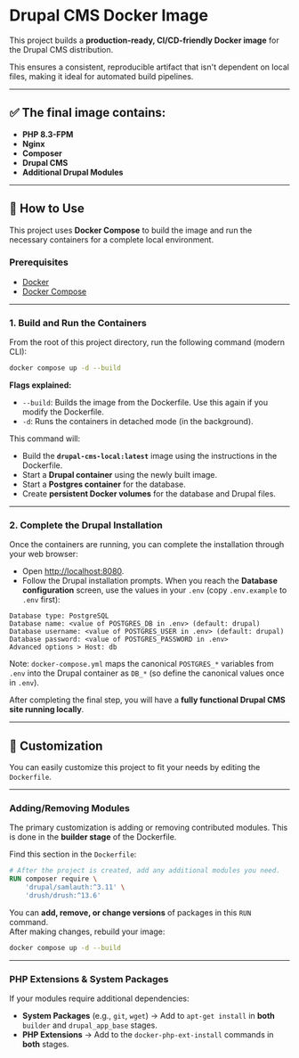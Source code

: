 # Drupal CMS Docker Image

This project builds a **production-ready, CI/CD-friendly Docker image** for the Drupal CMS distribution.

This ensures a consistent, reproducible artifact that isn't dependent on local files, making it ideal for automated build pipelines.

---

## ✅ The final image contains:

- **PHP 8.3-FPM**
- **Nginx**
- **Composer**
- **Drupal CMS**
- **Additional Drupal Modules**

---

## 🚀 How to Use

This project uses **Docker Compose** to build the image and run the necessary containers for a complete local environment.

### **Prerequisites**

- [Docker](https://docs.docker.com/get-docker/)
- [Docker Compose](https://docs.docker.com/compose/)

---

### **1. Build and Run the Containers**

From the root of this project directory, run the following command (modern CLI):

```bash
docker compose up -d --build
```

**Flags explained:**
- `--build`: Builds the image from the Dockerfile. Use this again if you modify the Dockerfile.
- `-d`: Runs the containers in detached mode (in the background).

This command will:

- Build the **`drupal-cms-local:latest`** image using the instructions in the Dockerfile.
- Start a **Drupal container** using the newly built image.
- Start a **Postgres container** for the database.
- Create **persistent Docker volumes** for the database and Drupal files.

---

### **2. Complete the Drupal Installation**

Once the containers are running, you can complete the installation through your web browser:

- Open [http://localhost:8080](http://localhost:8080).
- Follow the Drupal installation prompts.
When you reach the **Database configuration** screen, use the values in your `.env` (copy `.env.example` to `.env` first):

```text
Database type: PostgreSQL
Database name: <value of POSTGRES_DB in .env> (default: drupal)
Database username: <value of POSTGRES_USER in .env> (default: drupal)
Database password: <value of POSTGRES_PASSWORD in .env>
Advanced options > Host: db
```

Note: `docker-compose.yml` maps the canonical `POSTGRES_*` variables from `.env` into the Drupal container as `DB_*` (so define the canonical values once in `.env`).

After completing the final step, you will have a **fully functional Drupal CMS site running locally**.

---

## 🔧 Customization

You can easily customize this project to fit your needs by editing the `Dockerfile`.

---

### **Adding/Removing Modules**

The primary customization is adding or removing contributed modules. This is done in the **builder stage** of the Dockerfile.

Find this section in the `Dockerfile`:

```dockerfile
# After the project is created, add any additional modules you need.
RUN composer require \
    'drupal/samlauth:^3.11' \
    'drush/drush:^13.6'
```

You can **add, remove, or change versions** of packages in this `RUN` command.  
After making changes, rebuild your image:

```bash
docker compose up -d --build
```

---

### **PHP Extensions & System Packages**

If your modules require additional dependencies:

- **System Packages** (e.g., `git`, `wget`) → Add to `apt-get install` in **both** `builder` and `drupal_app_base` stages.
- **PHP Extensions** → Add to the `docker-php-ext-install` commands in **both** stages.
